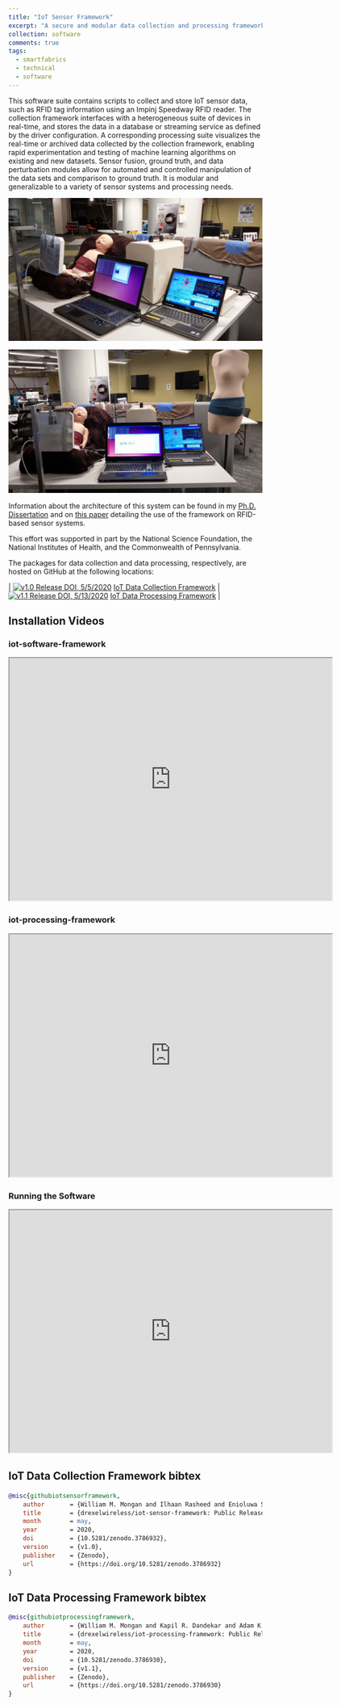 ```yaml
---
title: "IoT Sensor Framework"
excerpt: "A secure and modular data collection and processing framework for heterogeneous Internet-of-Things (IoT) sensor networks."
collection: software
comments: true
tags:
  - smartfabrics
  - technical
  - software  
---
```


This software suite contains scripts to collect and store IoT sensor data, such as RFID tag information using an Impinj Speedway RFID reader.  The collection framework interfaces with a heterogeneous suite of devices in real-time, and stores the data in a database or streaming service as defined by the driver configuration.  A corresponding processing suite visualizes the real-time or archived data collected by the collection framework, enabling rapid experimentation and testing of machine learning algorithms on existing and new datasets.  Sensor fusion, ground truth, and data perturbation modules allow for automated and controlled manipulation of the data sets and comparison to ground truth.  It is modular and generalizable to a variety of sensor systems and processing needs.  

![IoT Framework Software Driving an Impinj R420 Interrogator to Visualize Respiratory Patterns on a SimBaby Mannequin Wearing the Passive Bellyband Smart Garment Device](/files/media/software-iotframework/simbaby.jpg "IoT Framework Software Driving an Impinj R420 Interrogator to Visualize Respiratory Patterns on a SimBaby Mannequin Wearing the Passive Bellyband Smart Garment Device")

![IoT Framework Software Driving an Impinj R420 Interrogator to Visualize Respiratory Patterns on a SimBaby Mannequin Wearing the Passive Bellyband Smart Garment Device, with a Pregnant Mannequin Wearing the Bellyband](/files/media/software-iotframework/simbabyandpregnancy.jpg "IoT Framework Software Driving an Impinj R420 Interrogator to Visualize Respiratory Patterns on a SimBaby Mannequin, with a Pregnant Mannequin Wearing the Bellyband")

Information about the architecture of this system can be found in my [Ph.D. Dissertation](/publication/dissertation) and on [this paper](/publication/iotdi2017) detailing the use of the framework on RFID-based sensor systems.

This effort was supported in part by the National Science Foundation, the National Institutes of Health, and the Commonwealth of Pennsylvania.

The packages for data collection and data processing, respectively, are hosted on GitHub at the following locations:

| [![v1.0 Release DOI, 5/5/2020](https://zenodo.org/badge/DOI/10.5281/zenodo.3786932.svg)](https://doi.org/10.5281/zenodo.3786932) [IoT Data Collection Framework](https://github.com/drexelwireless/iot-sensor-framework) | 
[![v1.1 Release DOI, 5/13/2020](https://zenodo.org/badge/DOI/10.5281/zenodo.3786930.svg)](https://doi.org/10.5281/zenodo.3786930) [IoT Data Processing Framework](https://github.com/drexelwireless/iot-processing-framework) |

## Installation Videos

### iot-software-framework
<iframe width="640" height="480" src="https://www.youtube.com/watch?v=NOFdUsx6Fuk&list=PLM-MEGowMWmQa1SF-a9Xhoz0yrDuEZ1B9">
</iframe>

### iot-processing-framework
<iframe width="640" height="480" src="https://www.youtube.com/watch?v=KdaFo_KRPlE&list=PLM-MEGowMWmQa1SF-a9Xhoz0yrDuEZ1B9">
</iframe>

### Running the Software
<iframe width="640" height="480" src="https://www.youtube.com/watch?v=wwc1o67mbcw&list=PLM-MEGowMWmQa1SF-a9Xhoz0yrDuEZ1B9">
</iframe>

## IoT Data Collection Framework bibtex
```bibtex
@misc{githubiotsensorframework,
    author       = {William M. Mongan and Ilhaan Rasheed and Enioluwa Segun and Henry Dang and Victor S. Cushman and Charlie R. Chiccarine and Kapil R. Dandekar and Adam K. Fontecchio},
    title        = {drexelwireless/iot-sensor-framework: Public Release 1.0},
    month        = may,
    year         = 2020,
    doi          = {10.5281/zenodo.3786932},
    version      = {v1.0},
    publisher    = {Zenodo},
    url          = {https://doi.org/10.5281/zenodo.3786932}
}
```

## IoT Data Processing Framework bibtex
```bibtex
@misc{githubiotprocessingframework,
    author       = {William M. Mongan and Kapil R. Dandekar and Adam K. Fontecchio},
    title        = {drexelwireless/iot-processing-framework: Public Release 1.1},
    month        = may,
    year         = 2020,
    doi          = {10.5281/zenodo.3786930},
    version      = {v1.1},
    publisher    = {Zenodo},
    url          = {https://doi.org/10.5281/zenodo.3786930}
}
```
